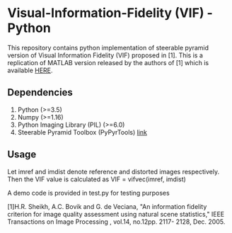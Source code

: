 # Visual-Information-Fidelity (VIF) - Python

This repository contains python implementation of steerable pyramid version of Visual Information Fidelity (VIF) proposed in [1]. This is a replication of MATLAB version released by the authors of [1] which is available [HERE](http://live.ece.utexas.edu/research/Quality/ifcvec_release.zip).

## Dependencies
1) Python (>=3.5)
2) Numpy (>=1.16)
3) Python Imaging Library (PIL) (>=6.0)
4) Steerable Pyramid Toolbox (PyPyrTools) [link](https://github.com/LabForComputationalVision/pyPyrTools)

## Usage
Let imref and imdist denote reference and distorted images respectively. Then the VIF value is calculated as
VIF = vifvec(imref, imdist)

A demo code is provided in test.py for testing purposes

[1]H.R. Sheikh, A.C. Bovik and G. de Veciana, "An information fidelity criterion for image quality assessment using natural scene statistics," IEEE Transactions on Image Processing , vol.14, no.12pp. 2117- 2128, Dec. 2005.
